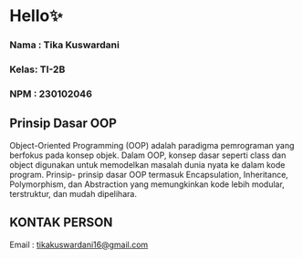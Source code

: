 # Hello✨
### Nama : Tika Kuswardani
### Kelas: TI-2B
### NPM  : 230102046

## Prinsip Dasar OOP
Object-Oriented Programming (OOP) adalah paradigma pemrograman yang
berfokus pada konsep objek. Dalam OOP, konsep dasar seperti class dan object digunakan untuk memodelkan masalah dunia nyata ke dalam kode program. Prinsip-
prinsip dasar OOP termasuk Encapsulation, Inheritance, Polymorphism, dan Abstraction yang memungkinkan kode lebih modular, terstruktur, dan mudah
dipelihara.

## KONTAK PERSON
Email : tikakuswardani16@gmail.com
